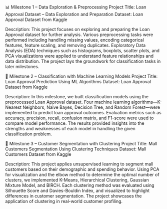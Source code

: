 📊 Milestone 1 – Data Exploration & Preprocessing
Project Title: Loan Approval Dataset – Data Exploration and Preparation
Dataset: Loan Approval Dataset from Kaggle

Description:
This project focuses on exploring and preparing the Loan Approval dataset for further analysis. Various preprocessing tasks were performed including handling missing values, encoding categorical features, feature scaling, and removing duplicates. Exploratory Data Analysis (EDA) techniques such as histograms, boxplots, scatter plots, and PCA visualizations were applied to understand feature relationships and data distribution. The project lays the groundwork for classification tasks in later milestones.

🤖 Milestone 2 – Classification with Machine Learning Models
Project Title: Loan Approval Prediction Using ML Algorithms
Dataset: Loan Approval Dataset from Kaggle

Description:
In this milestone, we built classification models using the preprocessed Loan Approval dataset. Four machine learning algorithms—K-Nearest Neighbors, Naive Bayes, Decision Tree, and Random Forest—were implemented to predict loan approval outcomes. Evaluation metrics such as accuracy, precision, recall, confusion matrix, and F1-score were used to compare model performance. The results provided insights into the strengths and weaknesses of each model in handling the given classification problem.

🧩 Milestone 3 – Customer Segmentation with Clustering
Project Title: Mall Customers Segmentation Using Clustering Techniques
Dataset: Mall Customers Dataset from Kaggle

Description:
This project applies unsupervised learning to segment mall customers based on their demographic and spending behavior. Using PCA for visualization and the elbow method to determine the optimal number of clusters, we implemented K-Means, Hierarchical Clustering, Gaussian Mixture Model, and BIRCH. Each clustering method was evaluated using Silhouette Score and Davies-Bouldin Index, and visualized to highlight differences in customer segmentation. The project showcases the application of clustering in real-world customer profiling.

